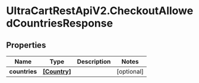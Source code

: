 # UltraCartRestApiV2.CheckoutAllowedCountriesResponse

## Properties
Name | Type | Description | Notes
------------ | ------------- | ------------- | -------------
**countries** | [**[Country]**](Country.md) |  | [optional] 


